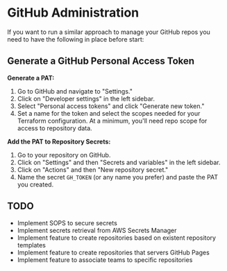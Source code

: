 # GitHub Administration

If you want to run a similar approach to manage your GitHub repos you need to have the following in place before start:

## Generate a GitHub Personal Access Token

**Generate a PAT:**

1. Go to GitHub and navigate to "Settings."
2. Click on "Developer settings" in the left sidebar.
3. Select "Personal access tokens" and click "Generate new token."
4. Set a name for the token and select the scopes needed for your Terraform configuration. At a minimum, you'll need repo scope for access to repository data.

**Add the PAT to Repository Secrets:**

 1. Go to your repository on GitHub.
 2. Click on "Settings" and then "Secrets and variables" in the left sidebar.
 3. Click on "Actions" and then "New repository secret."
 4. Name the secret `GH_TOKEN` (or any name you prefer) and paste the PAT you created.

## TODO

- Implement SOPS to secure secrets
- Implement secrets retrieval from AWS Secrets Manager
- Implement feature to create repositories based on existent repository templates
- Implement feature to create repositories that servers GitHub Pages
- Implement feature to associate teams to specific repositories
